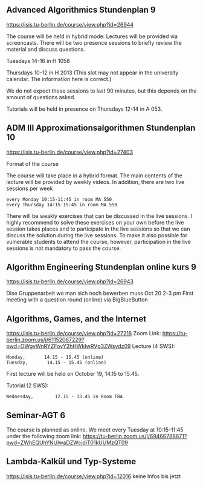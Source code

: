 ## Advanced Algorithmics Stundenplan 9
<https://isis.tu-berlin.de/course/view.php?id=26944>

The course will be held in hybrid mode: Lectures will be provided via screencasts. There will be two presence sessions to briefly review the material and discuss questions.

Tuesdays 14-16 in H 1058

Thursdays 10-12 in H 2013 (This slot may not appear in the university calendar. The information here is correct.)

We do not expect these sessions to last 90 minutes, but this depends on the amount of questions asked.

Tutorials will be held in presence on Thursdays 12-14 in A 053.

## ADM III Approximationsalgorithmen Stundenplan 10
<https://isis.tu-berlin.de/course/view.php?id=27403>

Format of the course

The course will take place in a hybrid format. The main contents of the lecture will be provided by weekly videos. In addition, there are two live sessions per week

    every Monday 10:15-11:45 in room MA 550
    every Thursday 14:15-15:45 in room MA 550

There will be weakly exercises that can be discussed in the live sessions. I highly recommend to solve these exercises on your own before the live session takes places and to participate in the live sessions so that we can discuss the solution during the live sessions. To make it also possible for vulnerable students to attend the course, however, participation in the live sessions is not mandatory to pass the course.

## Algorithm Engineering Stundenplan online kurs 9
<https://isis.tu-berlin.de/course/view.php?id=26943>

Dise Gruppenarbeit wo man sich noch bewerben muss
Oct 20 	2-3 pm 	First meeting with a question round (online) via BigBlueButton

## Algorithms, Games, and the Internet 
<https://isis.tu-berlin.de/course/view.php?id=27218>
Zoom Link:
<https://tu-berlin.zoom.us/j/61152067229?pwd=OWgyWnRYZFovY2hHWkIwRVp3ZWsydz09>
Lecture (4 SWS):  

    Monday,       14.15 - 15.45 (online)
    Tuesday,       14.15 - 15.45 (online)

First lecture will be held on October 19, 14.15 to 15.45. 

Tutorial (2 SWS):  

    Wednesday,        12.15 - 13.45 in Room TBA

## Seminar-AGT 6

The course is planned as online. We meet every Tuesday at 10:15-11:45 under the following zoom link: <https://tu-berlin.zoom.us/j/69466788671?pwd=ZWhEQUhYNUlwaDZWcjdiT01kUUMzQT09>


## Lambda-Kalkül und Typ-Systeme
<https://isis.tu-berlin.de/course/view.php?id=12016>
keine Infos bis jetzt
